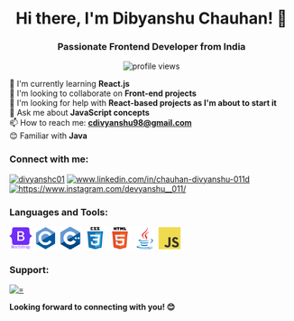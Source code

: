<h1 align="center">Hi there, I'm Dibyanshu Chauhan! 👋</h1>
<h3 align="center">Passionate Frontend Developer from India</h3>

<p align="center">
  <img src="https://komarev.com/ghpvc/?username=your-github-username&label=Profile%20views&color=0e75b6&style=flat" alt="profile views" />
</p>

🌱 I'm currently learning **React.js**<br>
👯 I'm looking to collaborate on **Front-end projects**<br>
🤝 I'm looking for help with **React-based projects as I'm about to start it**<br>
💬 Ask me about **JavaScript concepts**<br>
📫 How to reach me: **cdivyanshu98@gmail.com**<br>
😊 Familiar with **Java**

<h3 align="left">Connect with me:</h3>
<p align="left">
  <a href="https://twitter.com/divyanshc01" target="blank"><img src="https://raw.githubusercontent.com/rahuldkjain/github-profile-readme-generator/master/src/images/icons/Social/twitter.svg" alt="divyanshc01" height="30" width="40" /></a>
  <a href="www.linkedin.com/in/chauhan-divyanshu-011d" target="blank"><img src="https://raw.githubusercontent.com/rahuldkjain/github-profile-readme-generator/master/src/images/icons/Social/linked-in-alt.svg" alt="www.linkedin.com/in/chauhan-divyanshu-011d" height="30" width="40" /></a>
  <a href="https://www.instagram.com/devyanshu__011/" target="blank"><img src="https://raw.githubusercontent.com/rahuldkjain/github-profile-readme-generator/master/src/images/icons/Social/instagram.svg" alt="https://www.instagram.com/devyanshu__011/" height="30" width="40" /></a>
</p>

<h3 align="left">Languages and Tools:</h3>
<p align="left">
  <img src="https://raw.githubusercontent.com/devicons/devicon/master/icons/bootstrap/bootstrap-plain-wordmark.svg" alt="bootstrap" width="40" height="40"/>
  <img src="https://raw.githubusercontent.com/devicons/devicon/master/icons/c/c-original.svg" alt="c" width="40" height="40"/>
  <img src="https://raw.githubusercontent.com/devicons/devicon/master/icons/cplusplus/cplusplus-original.svg" alt="cplusplus" width="40" height="40"/>
  <img src="https://raw.githubusercontent.com/devicons/devicon/master/icons/css3/css3-original-wordmark.svg" alt="css3" width="40" height="40"/>
  <img src="https://raw.githubusercontent.com/devicons/devicon/master/icons/html5/html5-original-wordmark.svg" alt="html5" width="40" height="40"/>
  <img src="https://raw.githubusercontent.com/devicons/devicon/master/icons/java/java-original.svg" alt="java" width="40" height="40"/>
  <img src="https://raw.githubusercontent.com/devicons/devicon/master/icons/javascript/javascript-original.svg" alt="javascript" width="40" height="40"/>
</p>

<h3 align="left">Support:</h3>
<p>
  <a href="https://ko-fi.com/="><img src="https://cdn.ko-fi.com/cdn/kofi3.png?v=3" height="50" width="210" alt="=" /></a>
</p>

<strong>Looking forward to connecting with you! 😊</strong>
